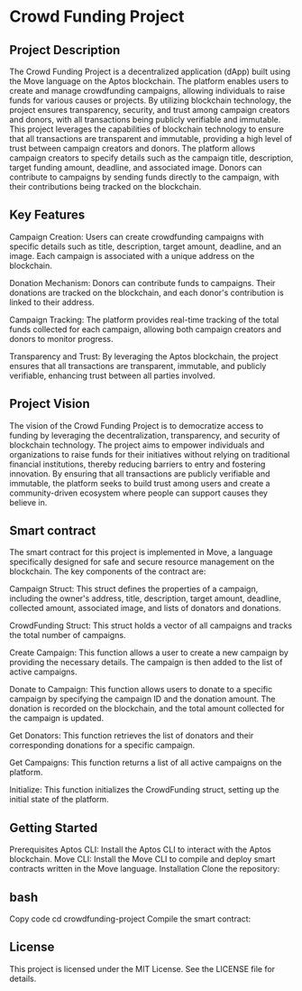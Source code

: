 # Crowd Funding Project
## Project Description
The Crowd Funding Project is a decentralized application (dApp) built using the Move language on the Aptos blockchain. The platform enables users to create and manage crowdfunding campaigns, allowing individuals to raise funds for various causes or projects. By utilizing blockchain technology, the project ensures transparency, security, and trust among campaign creators and donors, with all transactions being publicly verifiable and immutable.
This project leverages the capabilities of blockchain technology to ensure that all transactions are transparent and immutable, providing a high level of trust between campaign creators and donors. The platform allows campaign creators to specify details such as the campaign title, description, target funding amount, deadline, and associated image. Donors can contribute to campaigns by sending funds directly to the campaign, with their contributions being tracked on the blockchain.

## Key Features
Campaign Creation: Users can create crowdfunding campaigns with specific details such as title, description, target amount, deadline, and an image. Each campaign is associated with a unique address on the blockchain.

Donation Mechanism: Donors can contribute funds to campaigns. Their donations are tracked on the blockchain, and each donor's contribution is linked to their address.

Campaign Tracking: The platform provides real-time tracking of the total funds collected for each campaign, allowing both campaign creators and donors to monitor progress.

Transparency and Trust: By leveraging the Aptos blockchain, the project ensures that all transactions are transparent, immutable, and publicly verifiable, enhancing trust between all parties involved.

## Project Vision
The vision of the Crowd Funding Project is to democratize access to funding by leveraging the decentralization, transparency, and security of blockchain technology. The project aims to empower individuals and organizations to raise funds for their initiatives without relying on traditional financial institutions, thereby reducing barriers to entry and fostering innovation. By ensuring that all transactions are publicly verifiable and immutable, the platform seeks to build trust among users and create a community-driven ecosystem where people can support causes they believe in.

## Smart contract
The smart contract for this project is implemented in Move, a language specifically designed for safe and secure resource management on the blockchain. The key components of the contract are:

Campaign Struct: This struct defines the properties of a campaign, including the owner's address, title, description, target amount, deadline, collected amount, associated image, and lists of donators and donations.

CrowdFunding Struct: This struct holds a vector of all campaigns and tracks the total number of campaigns.

Create Campaign: This function allows a user to create a new campaign by providing the necessary details. The campaign is then added to the list of active campaigns.

Donate to Campaign: This function allows users to donate to a specific campaign by specifying the campaign ID and the donation amount. The donation is recorded on the blockchain, and the total amount collected for the campaign is updated.

Get Donators: This function retrieves the list of donators and their corresponding donations for a specific campaign.

Get Campaigns: This function returns a list of all active campaigns on the platform.

Initialize: This function initializes the CrowdFunding struct, setting up the initial state of the platform.

## Getting Started
Prerequisites
Aptos CLI: Install the Aptos CLI to interact with the Aptos blockchain.
Move CLI: Install the Move CLI to compile and deploy smart contracts written in the Move language.
Installation
Clone the repository:

## bash
Copy code
cd crowdfunding-project
Compile the smart contract:

## License
This project is licensed under the MIT License. See the LICENSE file for details.